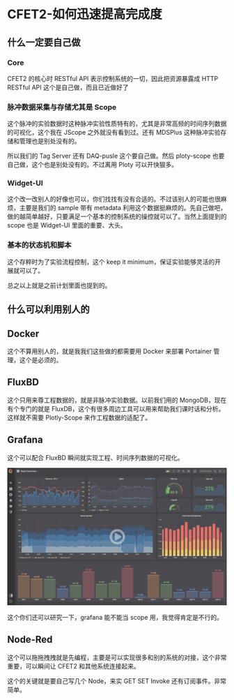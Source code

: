 # CFET2-如何迅速提高完成度

<!-- keywords:CFET2;中子源控制系统;2020计划; -->
<!-- description:做一套完整的控制系统的方案其实非常复杂工作量很大。而且自己做的很难实现非常完美的效果，因此碧血借助已经造好的轮子 -->

## 什么一定要自己做

### Core

CFET2 的核心时 RESTful API 表示控制系统的一切，因此把资源暴露成 HTTP RESTful API 这个是自己做，而且已近做好了

### 脉冲数据采集与存储尤其是 Scope

这个脉冲的实验数据时这种脉冲实验性质特有的，尤其是非常高频的时间序列数据的可视化，这个我在 JScope 之外就没有看到过。还有 MDSPlus 这种脉冲实验存储和管理也是别处没有的。

所以我们的 Tag Server 还有 DAQ-pusle 这个要自己做。然后 ploty-scope 也要自己做，这个也是别处没有的。不过离用 Ploty 可以开快狠多。

### Widget-UI

这个改一改别人的好像也可以，你们找找有没有合适的。不过该别人的可能也很麻烦，主要是我们的 sample 带有 metadata 利用这个数据挺麻烦的。先自己做吧，做的越简单越好，只要满足一个基本的控制系统的操控就可以了。当然上面提到的 scope 也是 Widget-UI 里面的重要、大头。

### 基本的状态机和脚本

这个存粹时为了实验流程控制，这个 keep it minimum，保证实验能够灵活的开展就可以了。

总之以上就是之前计划里面也提到的。

## 什么可以利用别人的

## Docker

这个不算用别人的，就是我我们这些做的都需要用 Docker 来部署 Portainer 管理，这个是必须的。

## FluxBD

这个只用来尊工程数据的，就是非脉冲实验数据。以前我们用的 MongoDB，现在有个专门的就是 FluxDB，这个有很多周边工具可以用来帮助我们课时话和分析。这样就不需要 Plotly-Scope 来作工程数据的适配了。

## Grafana

这个可以配合 FluxBD 瞬间就实现工程、时间序列数据的可视化。

![](content/2020-09-14-15-11-11.png)

这个你们还可以研究一下，grafana 能不能当 scope 用，我觉得肯定是不行的。

## Node-Red

这个可以拖拖拽拽就是先编程，主要是可以实现很多和别的系统的对接，这个非常重要，可以瞬间让 CFET2 和其他系统连接起来。

这个的关键就是要自己写几个 Node，来实 GET SET Invoke 还有订阅事件。非常简单。
